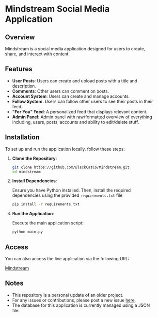 # Mindstream Social Media Application

## Overview

Mindstream is a social media application designed for users to create, share, and interact with content.
## Features

- **User Posts**: Users can create and upload posts with a title and description.
- **Comments**: Other users can comment on posts.
- **Account System**: Users can create and manage accounts.
- **Follow System**: Users can follow other users to see their posts in their feed.
- **"For You" Feed**: A personalized feed that displays relevant content.
- **Admin Panel**: Admin panel with raw/formatted overview of everything including, users, posts, accounts and ability to edit/delete stuff.

## Installation

To set up and run the application locally, follow these steps:

1. **Clone the Repository**:

    ```bash
    git clone https://github.com/BlackCatCo/Mindstream.git
    cd mindstream
    ```

2. **Install Dependencies**:

    Ensure you have Python installed. Then, install the required dependencies using the provided `requirements.txt` file:

    ```bash
    pip install -r requirements.txt
    ```

3. **Run the Application**:

    Execute the main application script:

    ```bash
    python main.py
    ```

## Access

You can also access the live application via the following URL:

[Mindstream](https://mindstream.pythonanywhere.com)

## Notes

- This repository is a personal update of an older project.
- For any issues or contributions, please post a new issue [here](https://github.com/BlackCatCo/Mindstream/issues).
- The database for this application is currently managed using a JSON file.
